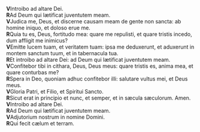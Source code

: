 **V**Introibo ad altare Dei.\
**R**Ad Deum qui lætificat juventutem meam.\
**V**Judica me, Deus, et discerne causam meam de gente non sancta: ab
homine iniquo, et doloso erue me.\
**R**Quia tu es, Deus, fortitudo mea: quare me repulisti, et quare
tristis incedo, dum affligit me inimicus?\
**V**Emitte lucem tuam, et veritatem tuam: ipsa me deduxerunt, et
aduxerunt in montem sanctum tuum, et in tabernacula tua.\
**R**Et introibo ad altare Dei: ad Deum qui lætificat juventutem meam.\
**V**Confitebor tibi in cithara, Deus, Deus meus: quare tristis es,
anima mea, et quare conturbas me?\
**R**Spera in Deo, quoniam adhuc confitebor illi: salutare vultus mei,
et Deus meus.\
**V**Gloria Patri, et Filio, et Spiritui Sancto.\
**R**Sicut erat in principio et nunc, et semper, et in sæcula sæculorum.
Amen.\
**V**Introibo ad altare Dei.\
**R**Ad Deum qui lætificat juventutem meam.\
**V**Adjutorium nostrum in nomine Domini.\
**R**Qui fecit cælum et terram.
